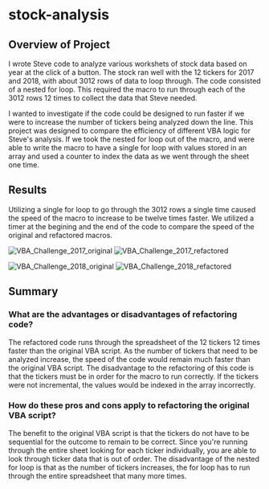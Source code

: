 # stock-analysis

## Overview of Project
I wrote Steve code to analyze various workshets of stock data based on year at the click of a button. The stock ran well with the 12 tickers for 2017 and 2018, with about 3012 rows of data to loop through. The code consisted of a nested for loop. This required the macro to run through each of the 3012 rows 12 times to collect the data that Steve needed. 

I wanted to investigate if the code could be designed to run faster if we were to increase the number of tickers being analyzed down the line. This project was designed to compare the efficiency of different VBA logic for Steve's analysis. If we took the nested for loop out of the macro, and were able to write the macro to have a single for loop with values stored in an array and used a counter to index the data as we went through the sheet one time. 
## Results
Utilizing a single for loop to go through the 3012 rows a single time caused the speed of the macro to increase to be twelve times faster. We utilized a timer at the begining and the end of the code to compare the speed of the original and refactored macros.

![VBA_Challenge_2017_original](https://user-images.githubusercontent.com/64506842/94330506-229c8f00-ff7a-11ea-84d4-b6b059371a56.PNG)
![VBA_Challenge_2017_refactored](https://user-images.githubusercontent.com/64506842/94330509-23352580-ff7a-11ea-92bd-0a5177e5a04a.PNG)

![VBA_Challenge_2018_original](https://user-images.githubusercontent.com/64506842/94330510-23cdbc00-ff7a-11ea-8e42-d2377cb2ce54.PNG)
![VBA_Challenge_2018_refactored](https://user-images.githubusercontent.com/64506842/94330511-24665280-ff7a-11ea-8fa4-097bed40a160.PNG)

## Summary
### What are the advantages or disadvantages of refactoring code?
The refactored code runs through the spreadsheet of the 12 tickers 12 times faster than the original VBA script. As the number of tickers that need to be analyzed increase, the speed of the code would remain much faster than the original VBA script. The disadvantage to the refactoring of this code is that the tickers must be in order for the macro to run correctly.  If the tickers were not incremental, the values would be indexed in the array incorrectly. 
### How do these pros and cons apply to refactoring the original VBA script?
The benefit to the original VBA script is that the tickers do not have to be sequential for the outcome to remain to be correct. Since you're running through the entire sheet looking for each ticker individually, you are able to look through ticker data that is out of order. 
The disadvantage of the nested for loop is that as the number of tickers increases, the for loop has to run through the entire spreadsheet that many  more times.
